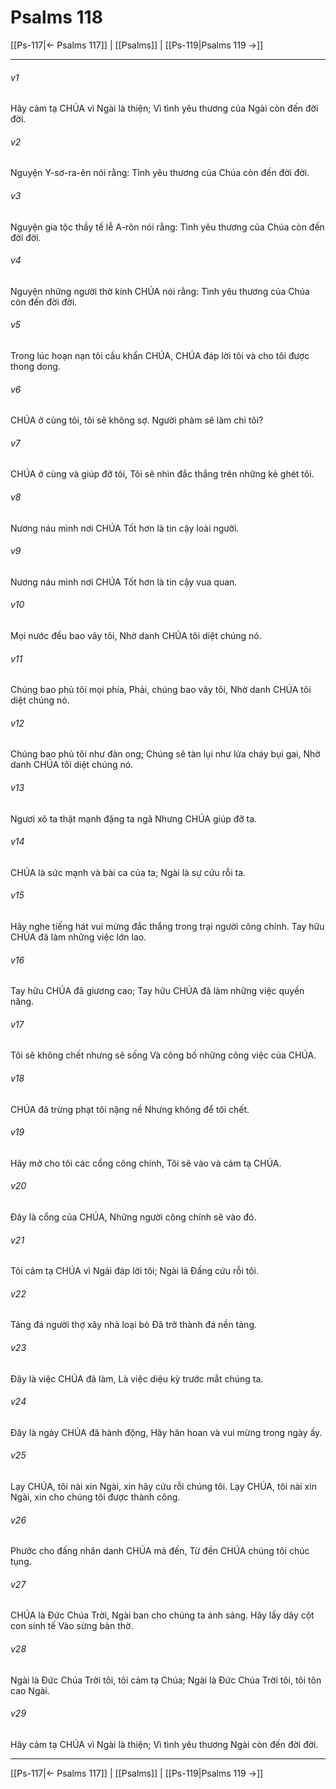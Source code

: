 # Psalms 118

[[Ps-117|← Psalms 117]] | [[Psalms]] | [[Ps-119|Psalms 119 →]]
***



###### v1 
Hãy cảm tạ CHÚA vì Ngài là thiện; Vì tình yêu thương của Ngài còn đến đời đời. 

###### v2 
Nguyện Y-sơ-ra-ên nói rằng: Tình yêu thương của Chúa còn đến đời đời. 

###### v3 
Nguyện gia tộc thầy tế lễ A-rôn nói rằng: Tình yêu thương của Chúa còn đến đời đời. 

###### v4 
Nguyện những người thờ kính CHÚA nói rằng: Tình yêu thương của Chúa còn đến đời đời. 

###### v5 
Trong lúc hoạn nạn tôi cầu khẩn CHÚA, CHÚA đáp lời tôi và cho tôi được thong dong. 

###### v6 
CHÚA ở cùng tôi, tôi sẽ không sợ. Người phàm sẽ làm chi tôi? 

###### v7 
CHÚA ở cùng và giúp đỡ tôi, Tôi sẽ nhìn đắc thắng trên những kẻ ghét tôi. 

###### v8 
Nương náu mình nơi CHÚA Tốt hơn là tin cậy loài người. 

###### v9 
Nương náu mình nơi CHÚA Tốt hơn là tin cậy vua quan. 

###### v10 
Mọi nước đều bao vây tôi, Nhờ danh CHÚA tôi diệt chúng nó. 

###### v11 
Chúng bao phủ tôi mọi phía, Phải, chúng bao vây tôi, Nhờ danh CHÚA tôi diệt chúng nó. 

###### v12 
Chúng bao phủ tôi như đàn ong; Chúng sẽ tàn lụi như lửa cháy bụi gai, Nhờ danh CHÚA tôi diệt chúng nó. 

###### v13 
Ngươi xô ta thật mạnh đặng ta ngã Nhưng CHÚA giúp đỡ ta. 

###### v14 
CHÚA là sức mạnh và bài ca của ta; Ngài là sự cứu rỗi ta. 

###### v15 
Hãy nghe tiếng hát vui mừng đắc thắng trong trại người công chính. Tay hữu CHÚA đã làm những việc lớn lao. 

###### v16 
Tay hữu CHÚA đã giương cao; Tay hữu CHÚA đã làm những việc quyền năng. 

###### v17 
Tôi sẽ không chết nhưng sẽ sống Và công bố những công việc của CHÚA. 

###### v18 
CHÚA đã trừng phạt tôi nặng nề Nhưng không để tôi chết. 

###### v19 
Hãy mở cho tôi các cổng công chính, Tôi sẽ vào và cảm tạ CHÚA. 

###### v20 
Đây là cổng của CHÚA, Những người công chính sẽ vào đó. 

###### v21 
Tôi cảm tạ CHÚA vì Ngài đáp lời tôi; Ngài là Đấng cứu rỗi tôi. 

###### v22 
Tảng đá người thợ xây nhà loại bỏ Đã trở thành đá nền tảng. 

###### v23 
Đây là việc CHÚA đã làm, Là việc diệu kỳ trước mắt chúng ta. 

###### v24 
Đây là ngày CHÚA đã hành động, Hãy hân hoan và vui mừng trong ngày ấy. 

###### v25 
Lạy CHÚA, tôi nài xin Ngài, xin hãy cứu rỗi chúng tôi. Lạy CHÚA, tôi nài xin Ngài, xin cho chúng tôi được thành công. 

###### v26 
Phước cho đấng nhân danh CHÚA mà đến, Từ đền CHÚA chúng tôi chúc tụng. 

###### v27 
CHÚA là Đức Chúa Trời, Ngài ban cho chúng ta ánh sáng. Hãy lấy dây cột con sinh tế Vào sừng bàn thờ. 

###### v28 
Ngài là Đức Chúa Trời tôi, tôi cảm tạ Chúa; Ngài là Đức Chúa Trời tôi, tôi tôn cao Ngài. 

###### v29 
Hãy cảm tạ CHÚA vì Ngài là thiện; Vì tình yêu thương Ngài còn đến đời đời.

***
[[Ps-117|← Psalms 117]] | [[Psalms]] | [[Ps-119|Psalms 119 →]]
